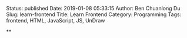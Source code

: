 Status: published
Date: 2019-01-08 05:33:15
Author: Ben Chuanlong Du
Slug: learn-frontend
Title: Learn Frontend
Category: Programming
Tags: frontend, HTML, JavaScript, JS, UnDraw

**
